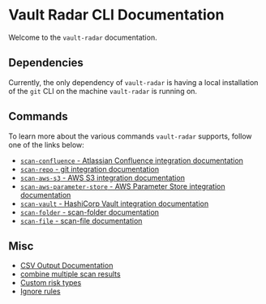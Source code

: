 # Vault Radar CLI Documentation

Welcome to the `vault-radar` documentation.

## Dependencies
Currently, the only dependency of `vault-radar` is having a local installation of the `git` CLI on the machine `vault-radar` is running on.

## Commands
To learn more about the various commands `vault-radar` supports, follow one of the links below:

* [`scan-confluence` - Atlassian Confluence integration documentation](confluence.md)
* [`scan-repo` - git integration documentation](git.md)
* [`scan-aws-s3` - AWS S3 integration documentation](aws-s3.md)
* [`scan-aws-parameter-store` - AWS Parameter Store integration documentation](aws-parameter-store.md)
* [`scan-vault` - HashiCorp Vault integration documentation](vault.md)
* [`scan-folder` - scan-folder documentation](folder.md)
* [`scan-file` - scan-file documentation](file.md)

## Misc

* [CSV Output Documentation](csv-output.md)
* [combine multiple scan results](combine-multiple-scan-results.md)
* [Custom risk types](custom-risk-types.md) 
* [Ignore rules](ignore-rules.md)